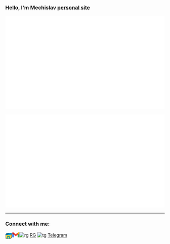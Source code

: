 ### Hello, I'm Mechislav [personal site](https://pugavkomm.github.io/#/)

![image](https://github.com/Pugavkomm/Pugavkomm-github-stats/blob/master/generated/languages.svg) 
 
![image](https://github.com/Pugavkomm/Pugavkomm-github-stats/blob/master/generated/overview.svg)

---
### Connect with me:
[<img align="left" alt="pugavkomm.github.io/#/" width="22px" src="icons/site.png" />][website]
[<img align="left" alt="gmail.com" width="22px" src="icons/gmail.svg" />][website]



[website]: https://pugavkomm.github.io/#/
[course]: http://vsCodeHero.com 
[telegram]: https://t.me/Mechislav
[resgate]: https://www.researchgate.net/profile/Mechislav-Pugavko

![rg](__media/icons/rg.png ':size=4%') [RG](https://www.researchgate.net/profile/Mechislav-Pugavko)
![tg](__media/icons/Telegram.png ':size=4%') [Telegram](https://t.me/Mechislav)